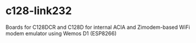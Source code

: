 # c128-link232
Boards for C128DCR and C128D for internal ACIA and Zimodem-based WiFi modem emulator using Wemos D1 (ESP8266)
